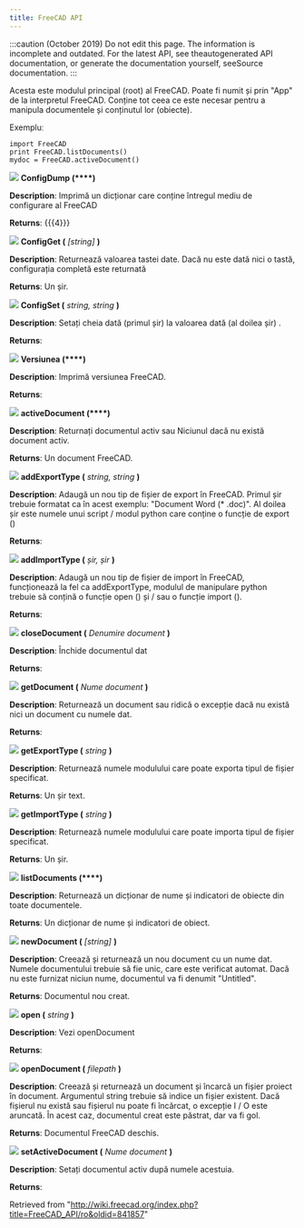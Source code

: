 ```yaml
---
title: FreeCAD API
---
```

:::caution
(October 2019) Do not edit this page. The information is incomplete and outdated. For the latest API, see theautogenerated API documentation, or generate the documentation yourself, seeSource documentation.
:::

Acesta este modulul principal (root) al FreeCAD. Poate fi numit și prin "App" de la interpretul FreeCAD. Conține tot ceea ce este necesar pentru a manipula documentele și conținutul lor (obiecte).

Exempluː

```
import FreeCAD
print FreeCAD.listDocuments()
mydoc = FreeCAD.activeDocument()

```

![](/images/Method.png)  **ConfigDump (****)**

**Description**: Imprimă un dicționar care conține întregul mediu de configurare al FreeCAD

**Returns**: {{{4}}}

![](/images/Method.png)  **ConfigGet (** *[string]* **)**

**Description**: Returnează valoarea tastei date. Dacă nu este dată nici o tastă, configurația completă este returnată

**Returns**: Un șir.

![](/images/Method.png)  **ConfigSet (** *string, string* **)**

**Description**: Setați cheia dată (primul șir) la valoarea dată (al doilea șir) .

**Returns**:

![](/images/Method.png)  **Versiunea (****)**

**Description**: Imprimă versiunea FreeCAD.

**Returns**:

![](/images/Method.png)  **activeDocument (****)**

**Description**: Returnați documentul activ sau Niciunul dacă nu există document activ.

**Returns**: Un document FreeCAD.

![](/images/Method.png)  **addExportType (** *string, string* **)**

**Description**: Adaugă un nou tip de fișier de export în FreeCAD. Primul șir trebuie formatat ca în acest exemplu: "Document Word (\* .doc)". Al doilea șir este numele unui script / modul python care conține o funcție de export ()

**Returns**:

![](/images/Method.png)  **addImportType (** *șir, șir* **)**

**Description**: Adaugă un nou tip de fișier de import în FreeCAD, funcționează la fel ca addExportType, modulul de manipulare python trebuie să conțină o funcție open () și / sau o funcție import ().

**Returns**:

![](/images/Method.png)  **closeDocument (** *Denumire document* **)**

**Description**: Închide documentul dat

**Returns**:

![](/images/Method.png)  **getDocument (** *Nume document* **)**

**Description**: Returnează un document sau ridică o excepție dacă nu există nici un document cu numele dat.

**Returns**:

![](/images/Method.png)  **getExportType (** *string* **)**

**Description**: Returnează numele modulului care poate exporta tipul de fișier specificat.

**Returns**: Un șir text.

![](/images/Method.png)  **getImportType (** *string* **)**

**Description**: Returnează numele modulului care poate importa tipul de fișier specificat.

**Returns**: Un șir.

![](/images/Method.png)  **listDocuments (****)**

**Description**: Returnează un dicționar de nume și indicatori de obiecte din toate documentele.

**Returns**: Un dicționar de nume și indicatori de obiect.

![](/images/Method.png)  **newDocument (** *[string]* **)**

**Description**: Creează și returnează un nou document cu un nume dat. Numele documentului trebuie să fie unic, care este verificat automat. Dacă nu este furnizat niciun nume, documentul va fi denumit "Untitled".

**Returns**: Documentul nou creat.

![](/images/Method.png)  **open (** *string* **)**

**Description**: Vezi openDocument

**Returns**:

![](/images/Method.png)  **openDocument (** *filepath* **)**

**Description**: Creează și returnează un document și încarcă un fișier proiect în document. Argumentul string trebuie să indice un fișier existent. Dacă fișierul nu există sau fișierul nu poate fi încărcat, o excepție I / O este aruncată. În acest caz, documentul creat este păstrat, dar va fi gol.

**Returns**: Documentul FreeCAD deschis.

![](/images/Method.png)  **setActiveDocument (** *Nume document* **)**

**Description**: Setați documentul activ după numele acestuia.

**Returns**:

Retrieved from "<http://wiki.freecad.org/index.php?title=FreeCAD_API/ro&oldid=841857>"